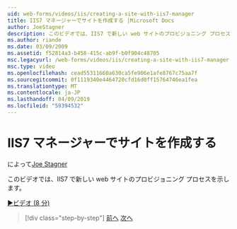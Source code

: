 ```yaml
---
uid: web-forms/videos/iis/creating-a-site-with-iis7-manager
title: IIS7 マネージャーでサイトを作成する |Microsoft Docs
author: JoeStagner
description: このビデオでは、IIS7 で新しい web サイトのプロビジョニング プロセスを示します。
ms.author: riande
ms.date: 03/09/2009
ms.assetid: f52814a3-b458-415c-ab9f-b0f904c48705
msc.legacyurl: /web-forms/videos/iis/creating-a-site-with-iis7-manager
msc.type: video
ms.openlocfilehash: cead55311660a630ca5fe906e1afe8767c75aa7f
ms.sourcegitcommit: 0f1119340e4464720cfd16d0ff15764746ea1fea
ms.translationtype: MT
ms.contentlocale: ja-JP
ms.lasthandoff: 04/09/2019
ms.locfileid: "59394532"
---
```

# <a name="creating-a-site-with-iis7-manager"></a>IIS7 マネージャーでサイトを作成する

によって[Joe Stagner](https://github.com/JoeStagner)

このビデオでは、IIS7 で新しい web サイトのプロビジョニング プロセスを示します。

[&#9654;ビデオ (8 分)](https://channel9.msdn.com/Blogs/ASP-NET-Site-Videos/creating-a-site-with-iis7-manager)

> [!div class="step-by-step"]
> [前へ](troubleshooting-production-aspnet-apps.md)
> [次へ](installing-ftp7.md)
